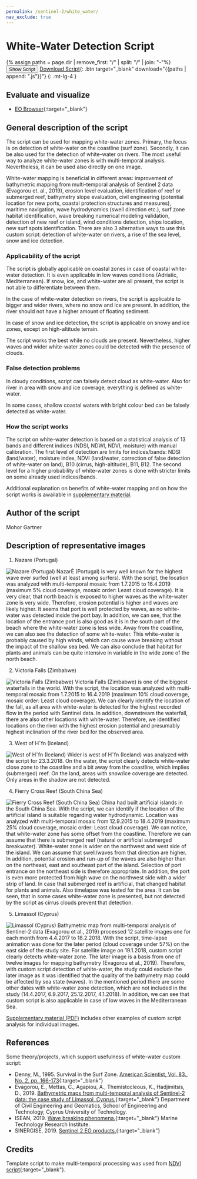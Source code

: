 ```yaml
---
permalink: /sentinel-2/white_water/
nav_exclude: true
---
```


# White-Water Detection Script

{% assign paths = page.dir | remove_first: "/" | split: "/" | join: "-"%}
<button class="btn btn-primary" id="toggle-script" onclick="toggleScript()">Show Script</button>
[Download Script](script.js){: .btn target="_blank" download="{{paths | append: ".js"}}"}
{: .mt-lg-4 }

<div id="script" style="display:none;"> 
{% highlight javascript %}
{% include_relative script.js %}
{% endhighlight %}
</div>

## Evaluate and visualize
 - [EO Browser](https://apps.sentinel-hub.com/eo-browser/?zoom=15&lat=39.60651&lng=-9.09239&themeId=DEFAULT-THEME&visualizationUrl=https%3A%2F%2Fservices.sentinel-hub.com%2Fogc%2Fwms%2Fbd86bcc0-f318-402b-a145-015f85b9427e&evalscript=Ly9WRVJTSU9OPTMKZnVuY3Rpb24gc2V0dXAoKSB7CiAgcmV0dXJuIHsKICAgIGlucHV0OiBbIkIwMSIsIkIwMiIsIkIwMyIsICJkYXRhTWFzayJdLAogICAgb3V0cHV0OiB7IGJhbmRzOiA0IH0KICB9Owp9CgpmdW5jdGlvbiBldmFsdWF0ZVBpeGVsKHNhbXBsZSkgewogIAogIHJldHVybiBbMi41ICogc2FtcGxlLkIwMSwgMi41ICogc2FtcGxlLkIwMiwgMi41ICogc2FtcGxlLkIwMywgc2FtcGxlLmRhdGFNYXNrXTsKfQ%3D%3D&datasetId=S2L2A&fromTime=2023-04-04T00%3A00%3A00.000Z&toTime=2023-04-04T23%3A59%3A59.999Z&demSource3D=%22MAPZEN%22#custom-script){:target="_blank"}

## General description of the script

The script can be used for mapping white-water zones. Primary, the focus is on detection of white-water on the coastline (surf zone). Secondly, it can be also used for the detection of white-water on rivers. The most useful way to analyze white-water zones is with multi-temporal analysis. Nevertheless, it can be used also directly on one image.

White-water mapping is beneficial in different areas: improvement of bathymetric mapping from multi-temporal analysis of Sentinel 2 data (Evagorou et. al., 2019), erosion level evaluation, identification of reef or submerged reef, bathymetry slope evaluation, civil engineering (potential location for new ports, coastal protection structures and measures), maritime navigation, wave hydrodynamics (swell direction etc.), surf zone habitat identification, wave breaking numerical modeling validation, detection of new reef or island, wind conditions detection, ships location, new surf spots identification. There are also 3 alternative ways to use this custom script: detection of white-water on rivers, a rise of the sea level, snow and ice detection.

### Applicability of the script

The script is globally applicable on coastal zones in case of coastal white-water detection. It is even applicable in low waves conditions (Adriatic, Mediterranean). If snow, ice, and white-water are all present, the script is not able to differentiate between them. 

In the case of white-water detection on rivers, the script is applicable to bigger and wider rivers, where no snow and ice are present. In addition, the river should not have a higher amount of floating sediment.

In case of snow and ice detection, the script is applicable on snowy and ice zones, except on high-altitude terrain.

The script works the best while no clouds are present. Nevertheless, higher waves and wider white-water zones could be detected with the presence of clouds.

### False detection problems

In cloudy conditions, script can falsely detect cloud as white-water. Also for river in area with snow and ice coverage, everything is defined as white-water.

In some cases, shallow coastal waters with bright colour bed can be falsely detected as white-water.

### How the script works

The script on white-water detection is based on a statistical analysis of 13 bands and different indices (NDSI, NDWI, NDVI, moisture) with manual calibration. The first level of detection are limits for indices/bands: NDSI (land/water), moisture index, NDVI (land/water, correction of false detection of white-water on land), B10 (cirrus, high-altitude), B11, B12. The second level for a higher probability of white-water zones is done with stricter limits on some already used indices/bands.

Additional explanation on benefits of white-water mapping and on how the script works is awailable in [supplementary material](supplementary_material.pdf).

## Author of the script

Mohor Gartner

## Description of representative images

1. Nazare (Portugal)

![Nazare (Portugal)](fig/01_nazare_mt.png)
NazarÈ (Portugal) is very well known for the highest wave ever surfed (well at least among surfers). With the script, the location was analyzed with multi-temporal mosaic from 1.7.2015 to 16.4.2019 (maximum 5% cloud coverage, mosaic order: Least cloud coverage). It is very clear, that north beach is exposed to higher waves as the white-water zone is very wide. Therefore, erosion potential is higher and waves are likely higher. It seems that port is well protected by waves, as no white-water was detected inside the port bay. In addition, we can see, that the location of the entrance port is also good as it is in the south part of the beach where the white-water zone is less wide. Away from the coastline, we can also see the detection of some white-water. This white-water is probably caused by high winds, which can cause wave breaking without the impact of the shallow sea bed. We can also conclude that habitat for plants and animals can be quite intensive in variable in the wide zone of the north beach.

2. Victoria Falls (Zimbabwe)

![Victoria Falls (Zimbabwe)](fig/02_victoria_falls_mt.png)
Victoria Falls (Zimbabwe) is one of the biggest waterfalls in the world. With the script, the location was analyzed with multi-temporal mosaic from 1.7.2015 to 16.4.2019 (maximum 10% cloud coverage, mosaic order: Least cloud coverage). We can clearly identify the location of the fall, as all area with white-water is detected for the highest recorded flow in the period with Sentinel data. In addition, downstream the waterfall, there are also other locations with white-water. Therefore, we identified locations on the river with the highest erosion potential and presumably highest inclination of the river bed for the observed area.

3. West of Hˆfn (Iceland)

![West of Hˆfn (Iceland)](fig/03_west_of_hofn_iceland.jpg)
Wider is west of Hˆfn (Iceland) was analyzed with the script for 23.3.2018. On the water, the script clearly detects white-water close zone to the coastline and a bit away from the coastline, which implies (submerged) reef. On the land, areas with snow/ice coverage are detected. Only areas in the shadow are not detected.

4. Fierry Cross Reef (South China Sea)

![Fierry Cross Reef (South China Sea)](fig/04_fiery_cross_reef_mt.png)
China had built artificial islands in the South China Sea. With the script, we can identify if the location of the artificial island is suitable regarding water hydrodynamic. Location was analyzed with multi-temporal mosaic from 12.9.2015 to 18.4.2019 (maximum 25% cloud coverage, mosaic order: Least cloud coverage). We can notice, that white-water zone has some offset from the coastline. Therefore we can assume that there is submerged reef (natural or artificial submerged breakwater). White-water zone is wider on the northwest and west side of the island. We can assume that swell/waves from that direction are higher. In addition, potential erosion and run-up of the waves are also higher than on the northeast, east and southeast part of the island. Selection of port entrance on the northeast side is therefore appropriate. In addition, the port is even more protected from high wave on the northwest side with a wider strip of land. In case that submerged reef is artificial, that changed habitat for plants and animals.
Also timelapse was tested for the area. It can be seen, that in some cases white-water zone is presented, but not detected by the script as cirrus clouds prevent that detection.

5. Limassol (Cyprus)

![Limassol (Cyprus)](fig/05_limassol_cyprus_timelapse.gif)
Bathymetric map from multi-temporal analysis of Sentinel-2 data (Evagorou et al., 2019) processed 12 satellite images one for each month from 4.4.2017 to 18.2.2018. With the script, time-lapse animation was done for the later period (cloud coverage under 57%) on the east side of the study site. For satellite image on 19.1.2018, custom script clearly detects white-water zone. The later image is a basis from one of twelve images for mapping bathymetry (Evagorou et al., 2019). Therefore, with custom script detection of white-water, the study could exclude the later image as it was identified that the quality of the bathymetry map could be affected by sea state (waves). In the mentioned period there are some other dates with white-water zone detection, which are not included in the study (14.4.2017, 6.9.2017, 25.12.2017, 4.1.2018). In addition, we can see that custom script is also applicable in case of low waves in the Mediterranean Sea.  

[Supplementary material (PDF)](supplementary_material.pdf) includes other examples of custom script analysis for individual images.

## References

Some theory/projects, which support usefulness of white-water custom script:
- Denny, M., 1995. Survival in the Surf Zone. [American Scientist, Vol. 83., No. 2, pp. 166-173](https://www.jstor.org/stable/29775404 ){:target="_blank"}
- Evagorou, E., Mettas, C., Agapiou, A., Themistocleous, K., Hadjimitsis, D., 2019. [Bathymetric maps from multi-temporal analysis of Sentinel-2 data: the case study of Limassol, Cyprus.](https://www.adv-geosci.net/45/397/2019/adgeo-45-397-2019.pdf){:target="_blank"} Department of Civil Engineering and Geomatics, School of Engineering and Technology, Cyprus University of Technology.
- ISEAN, 2019. [Wave breaking phenomena.](https://www.insean.cnr.it/content/wave-breaking-phenomena){:target="_blank"} Marine Technology Research Institute.
- SINERGISE, 2019. [Sentinel 2 EO products.](https://www.sentinel-hub.com/develop/documentation/eo_products/Sentinel2EOproducts){:target="_blank"}

## Credits

Template script to make multi-temporal processing was used from [NDVI script](https://github.com/sentinel-hub/custom-scripts/blob/master/sentinel-2/max_ndvi/script.js){:target="_blank"}.
